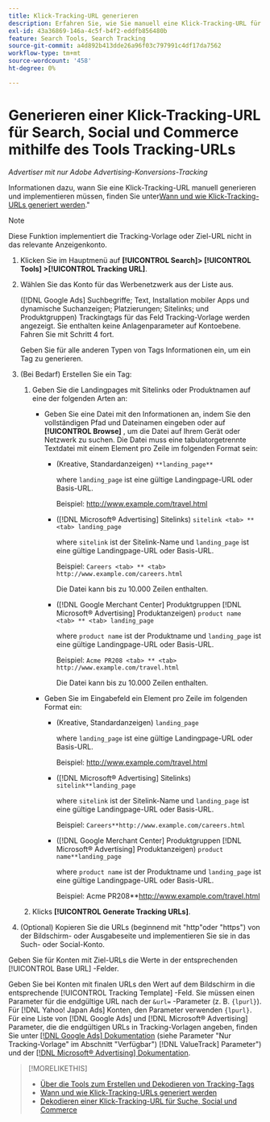 ```yaml
---
title: Klick-Tracking-URL generieren
description: Erfahren Sie, wie Sie manuell eine Klick-Tracking-URL für Suche, Social und Commerce generieren.
exl-id: 43a36869-146a-4c5f-b4f2-eddfb856480b
feature: Search Tools, Search Tracking
source-git-commit: a4d892b413dde26a96f03c797991c4df17da7562
workflow-type: tm+mt
source-wordcount: '458'
ht-degree: 0%

---
```


# Generieren einer Klick-Tracking-URL für Search, Social und Commerce mithilfe des Tools Tracking-URLs

*Advertiser mit nur Adobe Advertising-Konversions-Tracking*

Informationen dazu, wann Sie eine Klick-Tracking-URL manuell generieren und implementieren müssen, finden Sie unter[Wann und wie Klick-Tracking-URLs generiert werden](/help/search-social-commerce/tracking/click-tracking-ways-to-generate.md).&quot;

>[!NOTE]
>
>Diese Funktion implementiert die Tracking-Vorlage oder Ziel-URL nicht in das relevante Anzeigenkonto.

1. Klicken Sie im Hauptmenü auf **[!UICONTROL Search]> [!UICONTROL Tools] >[!UICONTROL Tracking URL]**.

1. Wählen Sie das Konto für das Werbenetzwerk aus der Liste aus.

   ([!DNL Google Ads] Suchbegriffe; Text, Installation mobiler Apps und dynamische Suchanzeigen; Platzierungen; Sitelinks; und Produktgruppen) Trackingtags für das Feld Tracking-Vorlage werden angezeigt. Sie enthalten keine Anlagenparameter auf Kontoebene. Fahren Sie mit Schritt 4 fort.

   Geben Sie für alle anderen Typen von Tags Informationen ein, um ein Tag zu generieren.

1. (Bei Bedarf) Erstellen Sie ein Tag:

   1. Geben Sie die Landingpages mit Sitelinks oder Produktnamen auf eine der folgenden Arten an:

      * Geben Sie eine Datei mit den Informationen an, indem Sie den vollständigen Pfad und Dateinamen eingeben oder auf **[!UICONTROL Browse]** , um die Datei auf Ihrem Gerät oder Netzwerk zu suchen. Die Datei muss eine tabulatorgetrennte Textdatei mit einem Element pro Zeile im folgenden Format sein:

         * (Kreative, Standardanzeigen) `**landing_page**`

           where `landing_page` ist eine gültige Landingpage-URL oder Basis-URL.

           Beispiel: http://www.example.com/travel.html

         * ([!DNL Microsoft® Advertising] Sitelinks) `sitelink <tab> ** <tab> landing_page`

           where `sitelink` ist der Sitelink-Name und `landing_page` ist eine gültige Landingpage-URL oder Basis-URL.

           Beispiel: `Careers <tab> ** <tab> http://www.example.com/careers.html`

           Die Datei kann bis zu 10.000 Zeilen enthalten.

         * ([!DNL Google Merchant Center] Produktgruppen [!DNL Microsoft® Advertising] Produktanzeigen) `product name <tab> ** <tab> landing_page`

           where `product name` ist der Produktname und `landing_page` ist eine gültige Landingpage-URL oder Basis-URL.

           Beispiel: `Acme PR208 <tab> ** <tab> http://www.example.com/travel.html`

           Die Datei kann bis zu 10.000 Zeilen enthalten.

      * Geben Sie im Eingabefeld ein Element pro Zeile im folgenden Format ein:

         * (Kreative, Standardanzeigen) `landing_page`

           where `landing_page` ist eine gültige Landingpage-URL oder Basis-URL.

           Beispiel: http://www.example.com/travel.html

         * ([!DNL Microsoft® Advertising] Sitelinks) `sitelink**landing_page`

           where `sitelink` ist der Sitelink-Name und `landing_page` ist eine gültige Landingpage-URL oder Basis-URL.

           Beispiel: `Careers**http://www.example.com/careers.html`

         * ([!DNL Google Merchant Center] Produktgruppen [!DNL Microsoft® Advertising] Produktanzeigen) `product name**landing_page`

           where `product name` ist der Produktname und `landing_page` ist eine gültige Landingpage-URL oder Basis-URL.

           Beispiel: Acme PR208**http://www.example.com/travel.html

   1. Klicks **[!UICONTROL Generate Tracking URLs]**.

1. (Optional) Kopieren Sie die URLs (beginnend mit &quot;http&quot;oder &quot;https&quot;) von der Bildschirm- oder Ausgabeseite und implementieren Sie sie in das Such- oder Social-Konto.

Geben Sie für Konten mit Ziel-URLs die Werte in der entsprechenden [!UICONTROL Base URL] -Felder.

Geben Sie bei Konten mit finalen URLs den Wert auf dem Bildschirm in die entsprechende [!UICONTROL Tracking Template] -Feld. Sie müssen einen Parameter für die endgültige URL nach der `&url=` -Parameter (z. B. `{lpurl}`). Für [!DNL Yahoo! Japan Ads] Konten, den Parameter verwenden `{lpurl}`. Für eine Liste von [!DNL Google Ads] und [!DNL Microsoft® Advertising] Parameter, die die endgültigen URLs in Tracking-Vorlagen angeben, finden Sie unter [[!DNL Google Ads] Dokumentation](https://support.google.com/google-ads/answer/6305348) (siehe Parameter &quot;Nur Tracking-Vorlage&quot; im Abschnitt &quot;Verfügbar&quot;) [!DNL ValueTrack] Parameter&quot;) und der [[!DNL Microsoft® Advertising] Dokumentation](https://help.ads.microsoft.com/#apex/3/en/56799/2).

>[!MORELIKETHIS]
>
>* [Über die Tools zum Erstellen und Dekodieren von Tracking-Tags](tracking-tools-about.md)
>* [Wann und wie Klick-Tracking-URLs generiert werden](/help/search-social-commerce/tracking/click-tracking-ways-to-generate.md)
>* [Dekodieren einer Klick-Tracking-URL für Suche, Social und Commerce](click-tracking-url-decode.md)
